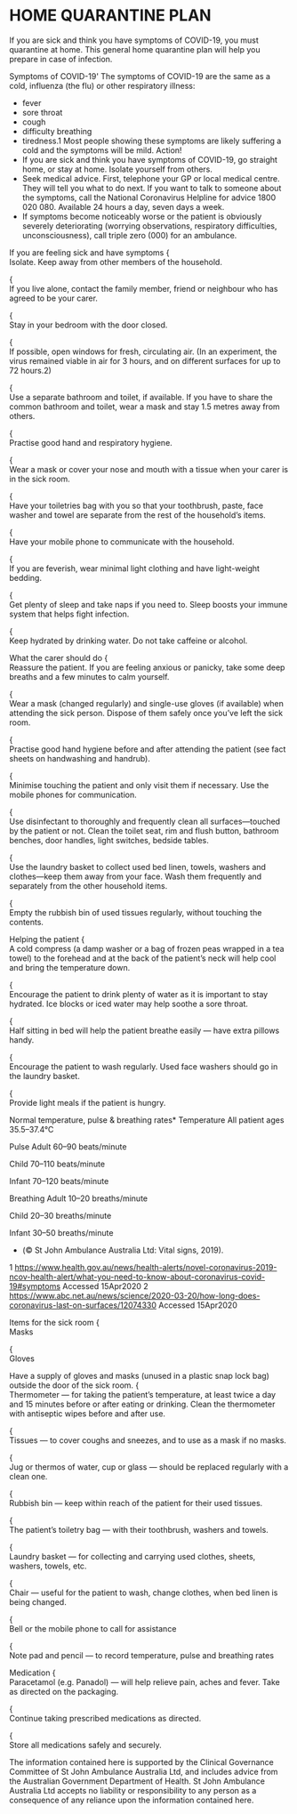 ﻿# HOME QUARANTINE PLAN

If you are sick and think you have symptoms of COVID-19, you must 
quarantine at home. This general home quarantine plan will help you 
prepare in case of infection.

Symptoms of COVID-19'
The symptoms of COVID-19 are the same as a cold, influenza (the flu) or other respiratory illness: 
-	fever
-	sore throat
-	cough
-	difficulty breathing
-	tiredness.1
Most people showing these symptoms are likely suffering a cold and the symptoms will be mild.
 Action!
-	If you are sick and think you have symptoms of COVID-19, go straight home, or stay at home. 
Isolate yourself from others. 
-	Seek medical advice. First, telephone your GP 
or local medical centre. They will tell you what to 
do next.
	If you want to talk to someone about the symptoms, call the National Coronavirus Helpline for advice 1800 020 080. Available 24 hours a day, seven days a week.
-	If symptoms become noticeably worse or the patient is obviously severely deteriorating (worrying observations, respiratory difficulties, unconsciousness), call triple zero (000) for 
an ambulance.
 




If you are feeling sick and have symptoms
{	
Isolate. Keep away from other members of the household. 

{	
If you live alone, contact the family member, friend or neighbour who has agreed to be your carer.

{	
Stay in your bedroom with the door closed. 

{	
If possible, open windows for fresh, circulating air. (In an experiment, the virus remained viable in air for 3 hours, and on different surfaces for up to 72 hours.2)

{	
Use a separate bathroom and toilet, if available. If you have to share the common bathroom and toilet, wear a mask and stay 1.5 metres away from others. 

{	
Practise good hand and respiratory hygiene.

{	
Wear a mask or cover your nose and mouth with a tissue when your carer is in the sick room. 

{	
Have your toiletries bag with you so that your toothbrush, paste, face washer and towel are separate from the rest of the household’s items.

{	
Have your mobile phone to communicate with the household.

{	
If you are feverish, wear minimal light clothing and have light-weight bedding.

{	
Get plenty of sleep and take naps if you need to. Sleep boosts your immune system that helps fight infection.  

{	
Keep hydrated by drinking water. Do not take caffeine or alcohol.


What the carer should do
{	
Reassure the patient. If you are feeling anxious or panicky, take some deep breaths and a few minutes to calm yourself.

{	
Wear a mask (changed regularly) and single-use gloves (if available) when attending the sick person. Dispose of them safely once you’ve left the sick room.

{	
Practise good hand hygiene before and after attending the patient (see fact sheets on handwashing and handrub).

{	
Minimise touching the patient and only visit them if necessary. Use the mobile phones for communication.

{	
Use disinfectant to thoroughly and frequently clean all surfaces—touched by the patient or not. Clean the toilet seat, rim and flush button, bathroom benches, door handles, light switches, bedside tables.

{	
Use the laundry basket to collect used bed linen, towels, washers and clothes—keep them away from your face. Wash them frequently and separately from the other household items.

{	
Empty the rubbish bin of used tissues regularly, without touching the contents.


Helping the patient
{	
A cold compress (a damp washer or a bag of frozen peas wrapped in a tea towel) to the forehead and at the back of the patient’s neck will help cool and bring the temperature down.

{	
Encourage the patient to drink plenty of water as it is important to stay hydrated. Ice blocks or iced water may help soothe a sore throat.

{	
Half sitting in bed will help the patient breathe easily — have extra pillows handy.

{	
Encourage the patient to wash regularly. Used face washers should go in the laundry basket.

{	
Provide light meals if the patient is hungry.


Normal temperature, pulse & breathing rates*
Temperature
 All patient ages 
 35.5–37.4°C
 
Pulse 
 Adult
 60–90 beats/minute 
 
Child
 70–110 beats/minute 
 
Infant
 70–120 beats/minute
 
Breathing
 Adult
 10–20 breaths/minute
 
Child
 20–30 breaths/minute
 
Infant
 30–50 breaths/minute
 



* (© St John Ambulance Australia Ltd: Vital signs, 2019).

1 https://www.health.gov.au/news/health-alerts/novel-coronavirus-2019-ncov-health-alert/what-you-need-to-know-about-coronavirus-covid-19#symptoms Accessed 15Apr2020
2 https://www.abc.net.au/news/science/2020-03-20/how-long-does-coronavirus-last-on-surfaces/12074330 Accessed 15Apr2020

Items for the sick room
{	
Masks

{	
Gloves


Have a supply of gloves and masks (unused in a plastic snap lock bag) outside the door of the sick room.
{	
Thermometer — for taking the patient’s temperature, at least twice a day and 15 minutes before or after eating or drinking. Clean the thermometer with antiseptic wipes before and after use.

{	
Tissues — to cover coughs and sneezes, and to use as a mask if no masks.

{	
Jug or thermos of water, cup or glass — should be replaced regularly with a clean one.

{	
Rubbish bin — keep within reach of the patient for their used tissues. 

{	
The patient’s toiletry bag — with their toothbrush, washers and towels.

{	
Laundry basket — for collecting and carrying used clothes, sheets, washers, towels, etc.

{	
Chair — useful for the patient to wash, change clothes, when bed linen is being changed.

{	
Bell or the mobile phone to call for assistance

{	
Note pad and pencil — to record temperature, pulse 
and breathing rates


Medication
{	
Paracetamol (e.g. Panadol) — will help relieve pain, aches and fever. Take as directed on the packaging.

{	
Continue taking prescribed medications as directed.

{	
Store all medications safely and securely.



The information contained here is supported by the Clinical Governance Committee of St John Ambulance Australia Ltd, and includes advice from the Australian Government Department of Health. St John Ambulance Australia Ltd accepts no liability or responsibility to any person as a consequence of any reliance upon the information contained here.



